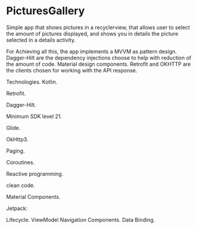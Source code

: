 # PicturesGallery

Simple app that shows pictures in a recyclerview, that allows user to select the amount of pictures displayed, and shows you in details the picture selected in a details activity.

For Achieving all this, the app implements a MVVM as pattern design.
Dagger-Hilt are the dependency injections choose to help with reduction of the amount of code.
Material design components.
Retrofit and OKHTTP are the clients chosen for working with the API response.

Technologies.
Kotlin.

Retrofit.

Dagger-Hilt.

Minimum SDK level 21.

Glide.

OkHttp3.

Paging.

Coroutines.

Reactive programming.

clean code.

Material Components.

Jetpack:

Lifecycle.
ViewModel
Navigation Components.
Data Binding.


